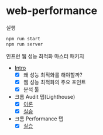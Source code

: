 # web-performance
실행
```js
npm run start
npm run server
```
인프런 웹 성능 최적화 마스터 패키지

- [Intro](https://github.com/twilight92/web-performance/wiki/Intro)
  - [x] 왜 성능 최적화를 해야할까?
  - [x] 웹 성능 최적화의 주요 포인트
  - [x] 분석 툴
- 크롬 Audit 탭(Lighthouse)
  - [x] [이론](https://github.com/twilight92/web-performance/wiki/02.-%ED%81%AC%EB%A1%AC-Audit-%ED%83%AD(Lighthouse)-%E2%80%90-%EC%9D%B4%EB%A1%A0)
  - [x] [실습](https://github.com/twilight92/web-performance/wiki/02.-%ED%81%AC%EB%A1%AC-Audit-%ED%83%AD(Lighthouse)-%E2%80%90-%EC%8B%A4%EC%8A%B5:-Properly-size-images)
- 크롬 Performance 탭
  - [x] [실습](https://github.com/twilight92/web-performance/wiki/02.-%ED%81%AC%EB%A1%AC-Performance-%ED%83%AD-%E2%80%90-%EC%8B%A4%EC%8A%B5:-Minimize-main%E2%80%90thread-work)
